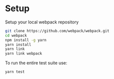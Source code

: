# Setup

 Setup your local webpack repository

```bash
git clone https://github.com/webpack/webpack.git
cd webpack
npm install -g yarn
yarn install
yarn link
yarn link webpack
```

To run the entire test suite use:

```bash
yarn test
```